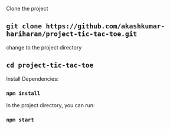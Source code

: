 
Clone the project

## `git clone https://github.com/akashkumar-hariharan/project-tic-tac-toe.git`

change to the project directory

## `cd project-tic-tac-toe`

Install Dependencies:

### `npm install`

In the project directory, you can run:

### `npm start`

